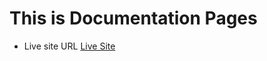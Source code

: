 # This is Documentation Pages

- Live site URL [Live Site](https://nurularifin83.github.io/Documentation-Page/)
